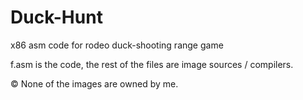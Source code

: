 # Duck-Hunt
x86 asm code for rodeo duck-shooting range game

f.asm is the code, the rest of the files are image sources / compilers.

© None of the images are owned by me.
